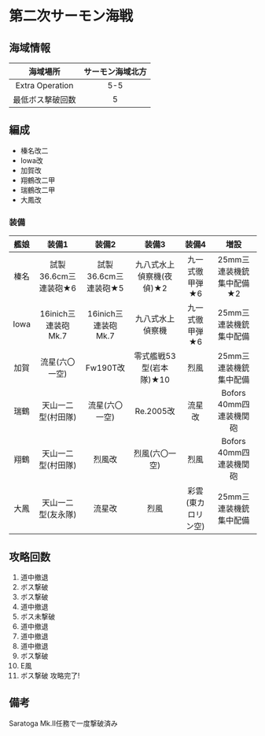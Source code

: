 # 第二次サーモン海戦

## 海域情報

| 海域場所         | サーモン海域北方 |
| :-:              | :-:              |
| Extra Operation  | 5-5              |
| 最低ボス撃破回数 | 5                |

## 編成

- 榛名改二
- Iowa改
- 加賀改
- 翔鶴改二甲
- 瑞鶴改二甲
- 大鳳改

### 装備

| 艦娘 | 装備1                   | 装備2                | 装備3                    | 装備4              | 増設                       |
| :-:  | :---------------------: | :----------------:   | :---------:              | :-:                | :-:                        |
| 榛名 | 試製36.6cm三連装砲★6    | 試製36.6cm三連装砲★5 | 九八式水上偵察機(夜偵)★2 | 九一式徹甲弾★6     | 25mm三連装機銃 集中配備★2  |
| Iowa | 16inich三連装砲 Mk.7    | 16inich三連装砲 Mk.7 | 九八式水上偵察機         | 九一式徹甲弾★6     | 25mm三連装機銃 集中配備    |
| 加賀 | 流星(六〇一空)          | Fw190T改             | 零式艦戦53型(岩本隊)★10  | 烈風               | 25mm三連装機銃    集中配備 |
| 瑞鶴 | 天山一二型(村田隊)      | 流星(六〇一空)       | Re.2005改                | 流星改             | Bofors 40mm四連装機関砲    |
| 翔鶴 | 天山一二型(村田隊)      | 烈風改               | 烈風(六〇一空)           | 烈風               | Bofors 40mm四連装機関砲    |
| 大鳳 | 天山一二型(友永隊)      | 流星改               | 烈風                     | 彩雲(東カロリン空) | 25mm三連装機銃 集中配備    |

## 攻略回数

1. 道中撤退
1. ボス撃破
1. ボス撃破
1. 道中撤退
1. ボス未撃破
1. 道中撤退
1. 道中撤退
1. 道中撤退
1. ボス撃破
1. E風
1. ボス撃破 攻略完了!

## 備考

Saratoga Mk.II任務で一度撃破済み